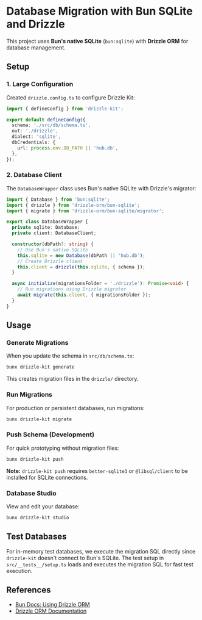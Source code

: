 # Database Migration with Bun SQLite and Drizzle

This project uses **Bun's native SQLite** (`bun:sqlite`) with **Drizzle ORM** for database management.

## Setup

### 1. Large Configuration
Created `drizzle.config.ts` to configure Drizzle Kit:

```typescript
import { defineConfig } from 'drizzle-kit';

export default defineConfig({
  schema: './src/db/schema.ts',
  out: './drizzle',
  dialect: 'sqlite',
  dbCredentials: {
    url: process.env.DB_PATH || 'hub.db',
  },
});
```

### 2. Database Client
The `DatabaseWrapper` class uses Bun's native SQLite with Drizzle's migrator:

```typescript
import { Database } from 'bun:sqlite';
import { drizzle } from 'drizzle-orm/bun-sqlite';
import { migrate } from 'drizzle-orm/bun-sqlite/migrator';

export class DatabaseWrapper {
  private sqlite: Database;
  private client: DatabaseClient;

  constructor(dbPath?: string) {
    // Use Bun's native SQLite
    this.sqlite = new Database(dbPath || 'hub.db');
    // Create Drizzle client
    this.client = drizzle(this.sqlite, { schema });
  }

  async initialize(migrationsFolder = './drizzle'): Promise<void> {
    // Run migrations using Drizzle migrator
    await migrate(this.client, { migrationsFolder });
  }
}
```

## Usage

### Generate Migrations
When you update the schema in `src/db/schema.ts`:

```bash
bunx drizzle-kit generate
```

This creates migration files in the `drizzle/` directory.

### Run Migrations
For production or persistent databases, run migrations:

```bash
bunx drizzle-kit migrate
```

### Push Schema (Development)
For quick prototyping without migration files:

```bash
bunx drizzle-kit push
```

**Note:** `drizzle-kit push` requires `better-sqlite3` or `@libsql/client` to be installed for SQLite connections.

### Database Studio
View and edit your database:

```bash
bunx drizzle-kit studio
```

## Test Databases

For in-memory test databases, we execute the migration SQL directly since `drizzle-kit` doesn't connect to Bun's SQLite. The test setup in `src/__tests__/setup.ts` loads and executes the migration SQL for fast test execution.

## References

- [Bun Docs: Using Drizzle ORM](https://bun.com/docs/guides/ecosystem/drizzle)
- [Drizzle ORM Documentation](https://orm.drizzle.team/)
